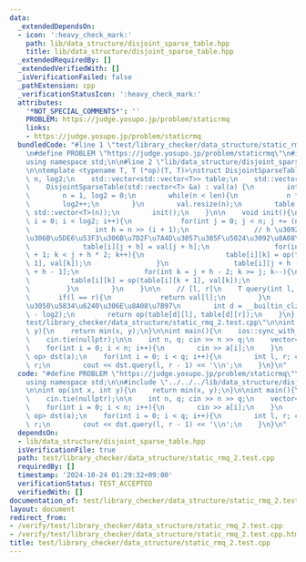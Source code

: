 ```yaml
---
data:
  _extendedDependsOn:
  - icon: ':heavy_check_mark:'
    path: lib/data_structure/disjoint_sparse_table.hpp
    title: lib/data_structure/disjoint_sparse_table.hpp
  _extendedRequiredBy: []
  _extendedVerifiedWith: []
  _isVerificationFailed: false
  _pathExtension: cpp
  _verificationStatusIcon: ':heavy_check_mark:'
  attributes:
    '*NOT_SPECIAL_COMMENTS*': ''
    PROBLEM: https://judge.yosupo.jp/problem/staticrmq
    links:
    - https://judge.yosupo.jp/problem/staticrmq
  bundledCode: "#line 1 \"test/library_checker/data_structure/static_rmq_2.test.cpp\"\
    \n#define PROBLEM \"https://judge.yosupo.jp/problem/staticrmq\"\n#include <bits/stdc++.h>\n\
    using namespace std;\n\n#line 2 \"lib/data_structure/disjoint_sparse_table.hpp\"\
    \n\ntemplate <typename T, T (*op)(T, T)>\nstruct DisjointSparseTable{\n    int\
    \ n, log2;\n    std::vector<std::vector<T>> table;\n    std::vector<T> val;\n\
    \    DisjointSparseTable(std::vector<T> &a) : val(a) {\n        int len = a.size();\n\
    \        n = 1, log2 = 0;\n        while(n < len){\n            n *= 2;\n    \
    \        log2++;\n        }\n        val.resize(n);\n        table = std::vector<std::vector<T>>(log2,\
    \ std::vector<T>(n));\n        init();\n    }\n\n    void init(){\n        for(int\
    \ i = 0; i < log2; i++){\n            for(int j = 0; j < n; j += (n >> i)){\n\
    \                int h = n >> (i + 1);\n                // h \u3092\u4E2D\u5FC3\
    \u306B\u5DE6\u53F3\u306B\u7D2F\u7A4D\u3057\u305F\u5024\u3092\u8A08\u7B97\n   \
    \             table[i][j + h] = val[j + h];\n                for(int k = j + h\
    \ + 1; k < j + h * 2; k++){\n                    table[i][k] = op(table[i][k -\
    \ 1], val[k]);\n                }\n                table[i][j + h - 1] = val[j\
    \ + h - 1];\n                for(int k = j + h - 2; k >= j; k--){\n          \
    \          table[i][k] = op(table[i][k + 1], val[k]);\n                }\n   \
    \         }\n        }\n    }\n\n    // [l, r]\n    T query(int l, int r){\n \
    \       if(l == r){\n            return val[l];\n        }\n        // \u307E\u305F\
    \u3050\u5834\u6240\u306E\u8A08\u7B97\n        int d = __builtin_clz(l ^ r) - (32\
    \ - log2);\n        return op(table[d][l], table[d][r]);\n    }\n};\n#line 6 \"\
    test/library_checker/data_structure/static_rmq_2.test.cpp\"\n\nint op(int x, int\
    \ y){\n    return min(x, y);\n}\n\nint main(){\n    ios::sync_with_stdio(false);\n\
    \    cin.tie(nullptr);\n\n    int n, q; cin >> n >> q;\n    vector<int> a(n);\n\
    \    for(int i = 0; i < n; i++){\n        cin >> a[i];\n    }\n    DisjointSparseTable<int,\
    \ op> dst(a);\n    for(int i = 0; i < q; i++){\n        int l, r; cin >> l >>\
    \ r;\n        cout << dst.query(l, r - 1) << '\\n';\n    }\n}\n"
  code: "#define PROBLEM \"https://judge.yosupo.jp/problem/staticrmq\"\n#include <bits/stdc++.h>\n\
    using namespace std;\n\n#include \"../../../lib/data_structure/disjoint_sparse_table.hpp\"\
    \n\nint op(int x, int y){\n    return min(x, y);\n}\n\nint main(){\n    ios::sync_with_stdio(false);\n\
    \    cin.tie(nullptr);\n\n    int n, q; cin >> n >> q;\n    vector<int> a(n);\n\
    \    for(int i = 0; i < n; i++){\n        cin >> a[i];\n    }\n    DisjointSparseTable<int,\
    \ op> dst(a);\n    for(int i = 0; i < q; i++){\n        int l, r; cin >> l >>\
    \ r;\n        cout << dst.query(l, r - 1) << '\\n';\n    }\n}\n"
  dependsOn:
  - lib/data_structure/disjoint_sparse_table.hpp
  isVerificationFile: true
  path: test/library_checker/data_structure/static_rmq_2.test.cpp
  requiredBy: []
  timestamp: '2024-10-24 01:29:32+09:00'
  verificationStatus: TEST_ACCEPTED
  verifiedWith: []
documentation_of: test/library_checker/data_structure/static_rmq_2.test.cpp
layout: document
redirect_from:
- /verify/test/library_checker/data_structure/static_rmq_2.test.cpp
- /verify/test/library_checker/data_structure/static_rmq_2.test.cpp.html
title: test/library_checker/data_structure/static_rmq_2.test.cpp
---
```

